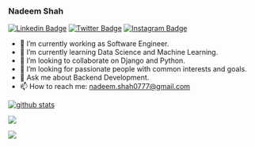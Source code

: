 ### Nadeem Shah

[![Linkedin Badge](https://img.shields.io/badge/-LinkedIn-0e76a8?style=flat-square&logo=Linkedin&logoColor=white)](https://www.linkedin.com/in/nadeem-shah)
[![Twitter Badge](https://img.shields.io/badge/-Twitter-00acee?style=flat-square&logo=Twitter&logoColor=white)](https://twitter.com/Nshah816)
[![Instagram Badge](https://img.shields.io/badge/-Instagram-e4405f?style=flat-square&logo=Instagram&logoColor=white)](https://www.instagram.com/nadeem_xyed/)

- 🔭 I’m currently working as Software Engineer.
- 🌱 I’m currently learning Data Science and Machine Learning.
- 👯 I’m looking to collaborate on Django and Python.
- 🤔 I’m looking for passionate people with common interests and goals. 
- 💬 Ask me about Backend Development.
- 📫 How to reach me: nadeem.shah0777@gmail.com


[![github stats](https://github-readme-stats.vercel.app/api?username=syed-nadeem&show_icons=true&include_all_commits=true&count_private=true&theme=radical&cache_seconds=3600)](https://github.com/syed-nadeem)

![](https://github-readme-stats.vercel.app/api/top-langs/?username=syed-nadeem&layout=compact&theme=default)

![](https://komarev.com/ghpvc/?username=syed-nadeem&color=ff69b4&style=flat-square) 

